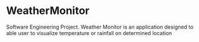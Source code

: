 # WeatherMonitor
Software Engineering Project. Weather Monitor is an application designed to able user to visualize temperature or rainfall on determined location

